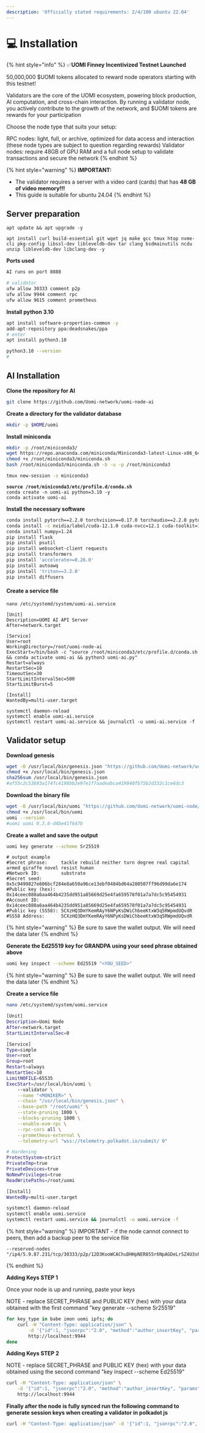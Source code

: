 ```yaml
---
description: 'Officially stated requirements: 2/4/100 ubuntu 22.04'
---
```


# 💻 Installation

{% hint style="info" %}
✅**UOMI Finney Incentivized Testnet Launched**

50,000,000 $UOMI tokens allocated to reward node operators starting with this testnet!

Validators are the core of the UOMI ecosystem, powering block production, AI computation, and cross-chain interaction. By running a validator node, you actively contribute to the growth of the network, and $UOMI tokens are rewards for your participation

Choose the node type that suits your setup:

RPC nodes: light, full, or archive, optimized for data access and interaction (these node types are subject to question regarding rewards) Validator nodes: require 48GB of GPU RAM and a full node setup to validate transactions and secure the network
{% endhint %}

{% hint style="warning" %}
**IMPORTANT:**

* The validator requires a server with a video card (cards) that has **48 GB of video memory!!!**&#x20;
* This guide is suitable for ubuntu 24.04
{% endhint %}

## Server preparation

```shell
apt update && apt upgrade -y
```

```shell
apt install curl build-essential git wget jq make gcc tmux htop nvme-cli pkg-config libssl-dev libleveldb-dev tar clang bsdmainutils ncdu unzip libleveldb-dev libclang-dev -y
```

**Ports used**

```bash
AI runs on port 8888

# validator
ufw allow 30333 comment p2p
ufw allow 9944 comment rpc
ufw allow 9615 comment prometheus
```

**Install python 3.10**

```bash
apt install software-properties-common -y
add-apt-repository ppa:deadsnakes/ppa
# enter
apt install python3.10

python3.10 --version
#
```

## AI Installation

**Clone the repository for AI**

```bash
git clone https://github.com/Uomi-network/uomi-node-ai
```

**Create a directory for the validator database**

```bash
mkdir -p $HOME/uomi
```

**Install miniconda**

```bash
mkdir -p /root/miniconda3/
wget https://repo.anaconda.com/miniconda/Miniconda3-latest-Linux-x86_64.sh -O /root/miniconda3/miniconda.sh
chmod +x /root/miniconda3/miniconda.sh
bash /root/miniconda3/miniconda.sh -b -u -p /root/miniconda3
```

```bash
tmux new-session -s miniconda3
```

<pre class="language-bash"><code class="lang-bash"><strong>source /root/miniconda3/etc/profile.d/conda.sh
</strong>conda create -n uomi-ai python=3.10 -y
conda activate uomi-ai
</code></pre>

**Install the necessary software**

```bash
conda install pytorch==2.2.0 torchvision==0.17.0 torchaudio==2.2.0 pytorch-cuda=12.1 -c pytorch -c nvidia
conda install -c nvidia/label/cuda-12.1.0 cuda-nvcc=12.1 cuda-toolkit=12.1
conda install numpy=1.24
pip install flask
pip install psutil
pip install websocket-client requests
pip install transformers
pip install 'accelerate>=0.26.0'
pip install autoawq
pip install 'triton==3.2.0'
pip install diffusers
```

#### Create a service file

```
nano /etc/systemd/system/uomi-ai.service
```

```shell
[Unit]
Description=UOMI AI API Server
After=network.target

[Service]
User=root
WorkingDirectory=/root/uomi-node-ai
ExecStart=/bin/bash -c "source /root/miniconda3/etc/profile.d/conda.sh && conda activate uomi-ai && python3 uomi-ai.py"
Restart=always
RestartSec=10
TimeoutSec=30
StartLimitIntervalSec=500
StartLimitBurst=5

[Install]
WantedBy=multi-user.target
```

```shell
systemctl daemon-reload
systemctl enable uomi-ai.service
systemctl restart uomi-ai.service && journalctl -u uomi-ai.service -f
```



## Validator setup

**Download genesis**

```bash
wget -O /usr/local/bin/genesis.json "https://github.com/Uomi-network/uomi-node/releases/download/v0.3.0/genesis.json"
chmod +x /usr/local/bin/genesis.json
sha256sum /usr/local/bin/genesis.json
#af55c2c53693a174fc4198bb2e97e1f7aadeabca419040fb75b2d332c1ce6dc3
```

**Download the binary file**

```bash
wget -O /usr/local/bin/uomi "https://github.com/Uomi-network/uomi-node/releases/download/v0.3.6/uomi_ubuntu_24_v0.3.6"
chmod +x /usr/local/bin/uomi
uomi --version
#uomi uomi 0.3.6-d4be41f647b
```

**Create a wallet and save the output**

```bash
uomi key generate --scheme Sr25519
```

```
# output example
#Secret phrase:     tackle rebuild neither turn degree real capital armed giraffe novel resist human
#Network ID:        substrate
#Secret seed:       0x5c9499827e606bcf284e8a650a96ce13ebf0484bd64a280507ff96d99da6e174
#Public key (hex):  0x14ceec080a6aa464b4235dd951a85669d25e4fa659578f01a7a7dc5c95454931
#Account ID:        0x14ceec080a6aa464b4235dd951a85669d25e4fa659578f01a7a7dc5c95454931
#Public key (SS58): 5CXzHQ3DmYKemRAyY6NPyKsDWiChbeeKtxW3q5RWpmdUQvdR
#SS58 Address:      5CXzHQ3DmYKemRAyY6NPyKsDWiChbeeKtxW3q5RWpmdUQvdR
```

{% hint style="warning" %}
Be sure to save the wallet output. We will need the data later
{% endhint %}

**Generate the Ed25519 key for GRANDPA using your seed phrase obtained above**

```bash
uomi key inspect --scheme Ed25519 "<YOU_SEED>"
```

{% hint style="warning" %}
Be sure to save the wallet output. We will need the data later
{% endhint %}

**Create a service file**

```bash
nano /etc/systemd/system/uomi.service
```

```bash
[Unit]
Description=Uomi Node
After=network.target
StartLimitIntervalSec=0

[Service]
Type=simple
User=root
Group=root
Restart=always
RestartSec=10
LimitNOFILE=65535
ExecStart=/usr/local/bin/uomi \
    --validator \
    --name "<MONIKER>" \
    --chain "/usr/local/bin/genesis.json" \
    --base-path "/root/uomi" \
    --state-pruning 1000 \
    --blocks-pruning 1000 \
    --enable-evm-rpc \
    --rpc-cors all \
    --prometheus-external \
    --telemetry-url "wss://telemetry.polkadot.io/submit/ 0"

# Hardening
ProtectSystem=strict
PrivateTmp=true
PrivateDevices=true
NoNewPrivileges=true
ReadWritePaths=/root/uomi

[Install]
WantedBy=multi-user.target
```

```bash
systemctl daemon-reload
systemctl enable uomi.service
systemctl restart uomi.service && journalctl -u uomi.service -f
```

{% hint style="warning" %}
IMPORTANT - if the node cannot connect to peers, then add a backup peer to the service file

```
--reserved-nodes "/ip4/5.9.87.231/tcp/30333/p2p/12D3KooWCAChuDHHpNER855r6NpAGDeLrSZ4U3sP6FocSWWJZDf5"
```
{% endhint %}



**Adding Keys STEP 1**

Once your node is up and running, paste your keys

NOTE - replace SECRET\_PHRASE and PUBLIC KEY (hex) with your data obtained with the first command "key generate --scheme Sr25519"

```bash
for key_type in babe imon uomi ipfs; do
    curl -H "Content-Type: application/json" \
        -d '{"id":1, "jsonrpc":"2.0", "method":"author_insertKey", "params":["'$key_type'", "SECRET_PHRASE", "PUBLIC_KEY"]}' \
        http://localhost:9944
done
```

**Adding Keys STEP 2**

NOTE - replace SECRET\_PHRASE and PUBLIC KEY (hex) with your data obtained using the second command "key inspect --scheme Ed25519"

```bash
curl -H "Content-Type: application/json" \
    -d '{"id":1, "jsonrpc":"2.0", "method":"author_insertKey", "params":["gran", "SECRET_PHRASE", "PUBLIC_KEY"]}' \
    http://localhost:9944
```

**Finally after the node is fully synced run the following command to generate session keys when creating a validator in polkadot js**

```bash
curl -H "Content-Type: application/json" -d '{"id":1, "jsonrpc":"2.0", "method": "author_rotateKeys", "params":[]}' http://localhost:9944
```

